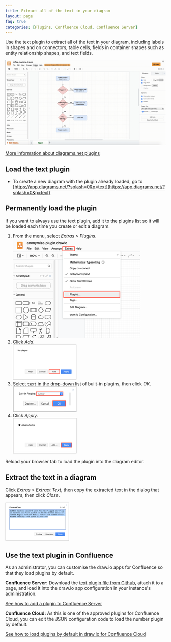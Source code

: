 ```yaml
---
title: Extract all of the text in your diagram
layout: page
faq: true
categories: [Plugins, Confluence Cloud, Confluence Server]
---
```


Use the text plugin to extract all of the text in your diagram, including labels in shapes and on connectors, table cells, fields in container shapes such as entity relationship shapes, and text fields.

[<img src="/assets/img/blog/text-plugin.gif" style="max-width:100%;height:auto;" alt="Use the text plugin to extract all of the text in your diagram quickly and easily">](https://app.diagrams.net/?highlight=0000ff&edit=_blank&p=text&layers=1&nav=1&title=coffee-machine.drawio#R7VpLc9s2EP4tPWjaHpIRSUmmjrVi5TFpxxP3kfYGgiCJCAQ0ICjZ%2BfVdPCiSIi1Rrh07tX3wAMvFAtj98O0Co1GwyK%2FfSrTOfhUxYSN%2FHF%2BPgjcj35%2FPzuC%2FFtxYwXQ%2Bs4JU0tiKvFpwRb8SJxw7aUljUrQUlRBM0XVbiAXnBKuWDEkptm21RLD2rGuUko7gCiPWlf5FY5VZaeif1fJ3hKZZNbM3m9svOaqU3U6KDMVi2xAFF6NgIYVQtpVfLwjTvqv8Ysctb%2Fm6W5gkXA0ZwLMPEb72L9%2BzD59XX%2FGf%2F6j88ytnZYNY6TbsFqtuKg9IUfKYaCPjUXCeqZxB04PmF6LUjYsYKpUAkZAqE6ngiH0UYu30EsGVU%2FN0n%2FD4Fx0Z6EdM4JUVLSljbg7oOf0QeoWSYrVzvjaw86RWZigi7BzhVWoWuhBMSPjEBSfaVAzRdHupF3dRS8%2B7bnQ%2BKUQpMTngO%2BcqhWRK1AG9qdXTS2lM4IL0loicKHkDCpIwpOimDTzk8Jvu9OoQQ8NF%2BYSI%2B52IL0SSEGIgizPKdSsWpOA%2FKmhthVwdgIQOxzajilytkXHWFligDZNm%2BGHb5ylDReGCdyS2CWCiCujID2JEwgTvhjW%2BzHBIouRQNDdEKnJ90P%2FV15k7sI6xJq67rY%2B%2FV53prHH0K717j1jQidjfwIgvx3TgMZ0OPKbzgcfUwaKCwOBT6yxdCspVQwUOXwHr2gfJbsK742bSwc1vogOb457%2FroH18LCZnQYb78nDZtqBzSUr0xQQAAP5KFh2qScTeVQWx1NBm9wBFkuUU6Y9846wDVEUo56EgRhNYd43GGJIZD8iYErKU%2BjN6t7vBoFwDDqJJAkxwb2JJAqnk%2Bn4nhLJWTuReEFPJhn3ZJLw9Ewioi%2B6%2BvXH5jjUYbMxa6Z2xHUgVSm1uNhShTNoCG6nPIiMWWO7DknPpSgI%2FL1YTh%2BuKoCuC%2BcJp%2FZsCNl%2F11T%2BkDWCN7SWr%2Bj7KN073IxfB%2FDXgs7TLxzCl8LhP2BpPhRK3v%2Btcph3cLO7WkYE8ULnGak5E5k8%2FlJI3LGQ8PuSzwMWEp%2FIGlHZrCK00fccNl1iRQV35pfgLUYV1bdTWJsBjJAp4rTQGFAZMfB1xmwhspZiQ2NTmGgVkq%2BFRGbzuPMscbRA8cYNPz6zCmX%2F2WLqfbMKpR8ziQWAPexVuPEeIfQD6Q%2BDFzAAQ829ozICuUJDhmyIobQcYCGRniUqKYvLtTV4bmwbS1cECztxuY4EkrqZSJHXcNSOeK1XkViZNFg0%2F7mZDTIEUYa7knrdC%2F2FEWQWioqVATYma72Jap1CxmbRuTDWfiohIXDFbn74eQiUvecL5f1i2z97VCgvDQ4NCiU3ycFlro8CIxPwfjUwYpYGkS7cFcuBjpFEvcrsiSgs%2B3GC5O67goTj8GYFjgJfDwGOfxg4Q1Ps42S6sB35IOxGPryfRHenW5b38hb7bWpjf2Bt%2FBjXrFrHze7v8VUQ7MHR%2BsWNOsXQfM%2BQdVzH0PECvo%2FXFpC%2F%2BC7P3lrUVbSGjXKk6QjrkSYx66KNl3lkNCxh0dzUfxFJbN6jytAbiYsqMUauDmTAPbHOvQuAOzLLS5olpFHWQLHzuBG5zf00cWaNieO0OLnHfPoUkuJk%2FMReoLzuw3EfN576btDLjz08etvtsMuFR%2Bhvn1d7iLdBtXfnwuFvTpOBZPgEHpigW%2F%2BiwarXPwsJLv4F)

[More information about diagrams.net plugins](/doc/faq/plugins.html)

## Load the text plugin

* To create a new diagram with the plugin already loaded, go to [https://app.diagrams.net/?splash=0&p=text](https://app.diagrams.net/?splash=0&p=text)

## Permanently load the plugin

If you want to always use the text plugin, add it to the plugins list so it will be loaded each time you create or edit a diagram.

1. From the menu, select _Extras > Plugins_.
<br /><img src="/assets/img/blog/extras-plugins.png" style="width=100%;max-width:400px;height:auto;" alt="Open the plugins list">
2. Click _Add_.
<br /><img src="/assets/img/blog/add-plugin.png" style="width=100%;max-width:200px;height:auto;" alt="Add a new plugin">
3. Select ``text`` in the drop-down list of built-in plugins, then click _OK_.
<br /><img src="/assets/img/blog/add-number-plugin.png" style="width=100%;max-width:200px;height:auto;" alt="Add the text plugin">
4. Click _Apply_.
<br /><img src="/assets/img/blog/add-text-plugin-apply.png" style="width=100%;max-width:200px;height:auto;" alt="Add the text plugin">

Reload your browser tab to load the plugin into the diagram editor.

## Extract the text in a diagram

Click _Extras > Extract Text_, then copy the extracted text in the dialog that appears, then click _Close_.

<img src="/assets/img/blog/extracted-text.png" style="width=100%;max-width:200px;height:auto;" alt="Copy the extracted text in the dialog">

## Use the text plugin in Confluence

As an administrator, you can customise the draw.io apps for Confluence so that they load plugins by default.

**Confluence Server:** Download the [text plugin file from Github](https://github.com/jgraph/drawio/tree/master/src/main/webapp/plugins), attach it to a page, and load it into the draw.io app configuration in your instance's administration.

[See how to add a plugin to Confluence Server](/doc/faq/add-plugin-confluence-server.html)

**Confluence Cloud:** As this is one of the approved plugins for Confluence Cloud, you can edit the JSON configuration code to load the number plugin by default.

[See how to load plugins by default in draw.io for Confluence Cloud](/doc/faq/custom-plugins-confluence-cloud.html)
